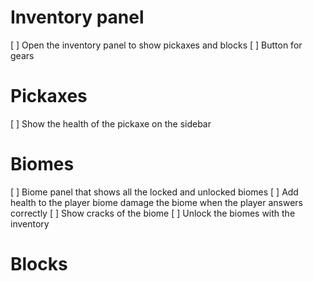 # Inventory panel
[ ] Open the inventory panel to show pickaxes and blocks
[ ] Button for gears

# Pickaxes
[ ] Show the health of the pickaxe on the sidebar

# Biomes
[ ] Biome panel that shows all the locked and unlocked biomes
[ ] Add health to the player biome damage the biome when the player answers correctly
[ ] Show cracks of the biome
[ ] Unlock the biomes with the inventory

# Blocks
